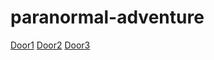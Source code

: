 # paranormal-adventure

[Door1](door1/twins.md)
[Door2](door2/poltergeist.md)
[Door3](door3/floating-head.md)
